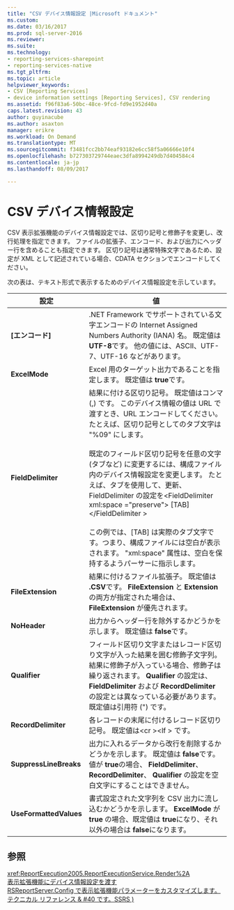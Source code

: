 ```yaml
---
title: "CSV デバイス情報設定 |Microsoft ドキュメント"
ms.custom: 
ms.date: 03/16/2017
ms.prod: sql-server-2016
ms.reviewer: 
ms.suite: 
ms.technology:
- reporting-services-sharepoint
- reporting-services-native
ms.tgt_pltfrm: 
ms.topic: article
helpviewer_keywords:
- CSV [Reporting Services]
- device information settings [Reporting Services], CSV rendering
ms.assetid: f96f83a6-50bc-48ce-9fcd-fd9e1952d40a
caps.latest.revision: 43
author: guyinacube
ms.author: asaxton
manager: erikre
ms.workload: On Demand
ms.translationtype: MT
ms.sourcegitcommit: f3481fcc2bb74eaf93182e6cc58f5a06666e10f4
ms.openlocfilehash: b727303729744eaec3dfa8994249db7d404584c4
ms.contentlocale: ja-jp
ms.lasthandoff: 08/09/2017

---
```

# <a name="csv-device-information-settings"></a>CSV デバイス情報設定
  CSV 表示拡張機能のデバイス情報設定では、区切り記号と修飾子を変更し、改行処理を指定できます。 ファイルの拡張子、エンコード、および出力にヘッダー行を含めることも指定できます。 区切り記号は通常特殊文字であるため、設定が XML として記述されている場合、CDATA セクションでエンコードしてください。  
  
 次の表は、テキスト形式で表示するためのデバイス情報設定を示しています。  
  
|設定|値|  
|-------------|-----------|  
|**[エンコード]**|.NET Framework でサポートされている文字エンコードの Internet Assigned Numbers Authority (IANA) 名。 既定値は **UTF-8**です。 他の値には、ASCII、UTF-7、UTF-16 などがあります。|  
|**ExcelMode**|Excel 用のターゲット出力であることを指定します。 既定値は **true**です。|  
|**FieldDelimiter**|結果に付ける区切り記号。 既定値はコンマ (,) です。 このデバイス情報の値は URL で渡すとき、URL エンコードしてください。 たとえば、区切り記号としてのタブ文字は "%09" にします。<br /><br /> 既定のフィールド区切り記号を任意の文字 (タブなど) に変更するには、構成ファイル内のデバイス情報設定を変更します。 たとえば、タブを使用して、更新、FieldDelimiter の設定を\<FieldDelimiter xml:space ="preserve"> [TAB]\</FieldDelimiter ><br /><br /> この例では、[TAB] は実際のタブ文字です。つまり、構成ファイルには空白が表示されます。 "xml:space" 属性は、空白を保持するようパーサーに指示します。|  
|**FileExtension**|結果に付けるファイル拡張子。 既定値は **.CSV**です。 **FileExtension** と **Extension** の両方が指定された場合は、 **FileExtension** が優先されます。|  
|**NoHeader**|出力からヘッダー行を除外するかどうかを示します。 既定値は **false**です。|  
|**Qualifier**|フィールド区切り文字またはレコード区切り文字が入った結果を囲む修飾子文字列。 結果に修飾子が入っている場合、修飾子は繰り返されます。 **Qualifier** の設定は、 **FieldDelimiter** および **RecordDelimiter** の設定とは異なっている必要があります。 既定値は引用符 (") です。|  
|**RecordDelimiter**|各レコードの末尾に付けるレコード区切り記号。 既定値は\<cr >\<lf > です。|  
|**SuppressLineBreaks**|出力に入れるデータから改行を削除するかどうかを示します。 既定値は **false**です。 値が **true**の場合、 **FieldDelimiter**、 **RecordDelimiter**、 **Qualifier** の設定を空白文字にすることはできません。|  
|**UseFormattedValues**|書式設定された文字列を CSV 出力に流し込むかどうかを示します。 **ExcelMode** が **true** の場合、既定値は **true**になり、それ以外の場合は **false**になります。|  
  
## <a name="see-also"></a>参照  
 <xref:ReportExecution2005.ReportExecutionService.Render%2A>   
 [表示拡張機能にデバイス情報設定を渡す](../reporting-services/report-server-web-service/net-framework/passing-device-information-settings-to-rendering-extensions.md)   
 [RSReportServer.Config で表示拡張機能パラメーターをカスタマイズします。](../reporting-services/customize-rendering-extension-parameters-in-rsreportserver-config.md)   
 [テクニカル リファレンス & #40 です。SSRS &#41;](../reporting-services/technical-reference-ssrs.md)  
  
  

